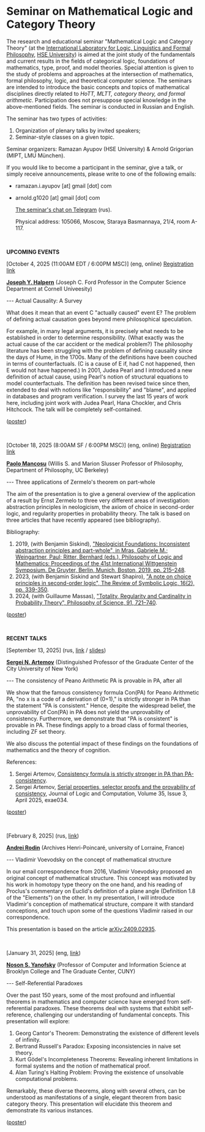 # Seminar on Mathematical Logic and Category Theory
  
The research and educational seminar "Mathematical Logic and Category Theory" (at the [International Laboratory for Logic, Linguistics and Formal Philosophy](https://llfp.hse.ru/en/), [HSE University](https://www.hse.ru/en/)) is aimed at the joint study of the fundamentals and current results in the fields of categorical logiс, foundations of mathematics, type, proof, and model theories. Special attention is given to the study of problems and approaches at the intersection of mathematics, formal philosophy, logic, and theoretical computer science. The seminars are intended to introduce the basic concepts and topics of mathematical disciplines directly related to _HoTT, MLTT, category theory, and formal arithmetic_. Participation does not presuppose special knowledge in the above-mentioned fields. The seminar is conducted in Russian and English.

The seminar has two types of activities:
1. Organization of plenary talks by invited speakers;
2. Seminar-style classes on a given topic.

 Seminar organizers: Ramazan Ayupov (HSE University) & Arnold Grigorian (MIPT, LMU München). 

 If you would like to become a participant in the seminar, give a talk, or simply receive announcements, please write to one of the following emails:
 - ramazan.i.ayupov [at] gmail [dot] com
 - arnold.g1020 [at] gmail [dot] com

   [The seminar's chat on Telegram](https://t.me/+nxHPt0oVrXwyMGRi) (rus).

   Physical address: 105066, Moscow, Staraya Basmannaya, 21/4, room A-117.

   <br>

**UPCOMING EVENTS**

[October 4, 2025 (11:00AM EDT / 6:00PM МSC)] (eng, online) [Registration link](https://llfp.hse.ru/en/announcements/1087904123.html)

[**Joseph Y. Halpern**](https://www.cs.cornell.edu/home/halpern/) (Joseph C. Ford Professor in the Computer Science Department at Cornell Univeesity)

--- Actual Causality: A Survey

What does it mean that an event C "actually caused" event E? The problem of defining actual causation goes beyond mere philosophical speculation. 

For example, in many legal arguments, it is precisely what needs to be established in order to determine responsibility.   (What exactly was the actual cause of the car accident or the medical problem?) The philosophy literature has been struggling with the problem of defining causality since the days of Hume, in the 1700s. Many of the definitions have been couched in terms of counterfactuals. (C is a cause of E if, had C not happened, then E would not have happened.) In 2001, Judea Pearl and I introduced a new definition of actual cause, using Pearl's notion of structural equations to model counterfactuals.  The definition has been revised twice since then, extended to deal with notions like "responsibility" and "blame", and applied in databases and program verification.  I survey the last 15 years of work here, including joint work with Judea Pearl, Hana Chockler, and Chris Hitchcock.  The talk will be completely self-contained.

([poster](Halpern.png))

   <br>



[October 18, 2025 (8:00AM SF / 6:00PM МSC)] (eng, online) [Registration link](https://llfp.hse.ru/en/announcements/1087905862.html)

[**Paolo Mancosu**](https://philosophy.berkeley.edu/mancosu/) (Willis S. and Marion Slusser Professor of Philosophy, Department of Philosophy, UC Berkeley)

--- Three applications of Zermelo's theorem on part-whole

The aim of the presentation is to give a general overview of the application of a result by Ernst
Zermelo to three very different areas of investigation: abstraction principles in neologicism, the axiom of
choice in second-order logic, and regularity properties in probability theory. The talk is based on three
articles that have recently appeared (see bibliography).

Bibliography:

1. 2019, (with Benjamin Siskind), ["Neologicist Foundations: Inconsistent abstraction principles and part-whole", in
Mras, Gabriele M.; Weingartner, Paul; Ritter, Bernhard (eds.), Philosophy of Logic and Mathematics: Proceedings
of the 41st International Wittgenstein Symposium. De Gruyter, Berlin, Munich, Boston, 2019, pp. 215–248](https://www.degruyterbrill.com/document/doi/10.1515/9783110657883-014/html?srsltid=AfmBOorJpjKn8QBJxlwj4txWtQE2Q0doE7Wmdtl_ZyhNcTvUmIx6_a-Q).
2. 2023, (with Benjamin Siskind and Stewart Shapiro), ["A note on choice principles in second-order logic", The Review
of Symbolic Logic, 16(2), pp. 339-350](https://www.cambridge.org/core/journals/review-of-symbolic-logic/article/note-on-choice-principles-in-secondorder-logic/1BE5AB5877E680848B7A1AE4A58DBAA4).
3. 2024, (with Guillaume Massas), ["Totality, Regularity and Cardinality in Probability Theory", Philosophy of
Science, 91, 721–740](https://www.cambridge.org/core/journals/philosophy-of-science/article/totality-regularity-and-cardinality-in-probability-theory/1FABB0AD8522D2634335CC584D58BF56).

([poster](Mancosu.png))

   <br>

  **RECENT TALKS**
   
  [September 13, 2025] (rus, [link](https://www.youtube.com/watch?v=VI1TzoN_DVs) / [slides](https://drive.google.com/file/d/1zwGujcqYpOlhljM0_OpUbsim5Co4SiCw/view?usp=sharing))
  
  [**Sergei N. Artemov**](https://sartemov.ws.gc.cuny.edu/) (Distinguished Professor of the Graduate Center of the City University of New York)
  
  --- The consistency of Peano Arithmetic PA is provable in PA, after all
     
  We show that the famous consistency formula Con(PA) for Peano Arithmetic PA,  "no x is a code of a derivation of (0=1)," is strictly stronger in PA than the statement "PA is consistent." Hence, despite the widespread belief, the unprovability of Con(PA) in PA does not yield the unprovability of consistency. Furthermore, we demonstrate that "PA is consistent" is provable in PA. These findings apply to a broad class of formal theories, including ZF set theory.

We also discuss the potential impact of these findings on the foundations of mathematics and the theory of cognition.

References:
1. Sergei Artemov, [Consistency formula is strictly stronger in PA than PA-consistency](https://doi.org/10.48550/arXiv.2508.20346).
2. Sergei Artemov, [Serial properties, selector proofs and the provability of consistency](https://doi.org/10.1093/logcom/exae034), Journal of Logic and Computation, Volume 35, Issue 3, April 2025, exae034.

([poster](https://github.com/thepunkfloydius/MLCT.github.io/blob/main/Artemov.png))

<br>

[February 8, 2025] (rus, [link](https://www.youtube.com/watch?v=3hWWRcXjXf0))

[**Andrei Rodin**](https://philomatica.org/) (Archives Henri-Poincaré, university of Lorraine, France)

--- Vladimir Voevodsky on the concept of mathematical structure

In our email correspondence from 2016, Vladimir Voevodsky proposed an original concept of mathematical structure. This concept was motivated by his work in homotopy type theory on the one hand, and his reading of Proclus's commentary on Euclid's definition of a plane angle (Definition 1.8 of the "Elements") on the other. In my presentation, I will introduce Vladimir's conception of mathematical structure, compare it with standard conceptions, and touch upon some of the questions Vladimir raised in our correspondence.

This presentation is based on the article [arXiv:2409.02935](https://arxiv.org/abs/2409.02935).

<br>

[January 31, 2025] (eng, [link](https://drive.google.com/file/d/1GcujLa68L2rGrne7nBmVqiKwc_sM1jd5/view?usp=drive_link](https://drive.google.com/file/d/1XsuwlvzPAewGceMy_vdcvIhCckp5A9K0/view?usp=drive_link)))

[**Noson S. Yanofsky**](http://www.sci.brooklyn.cuny.edu/~noson/) (Professor of Computer and Information Science at Brooklyn College and The Graduate Center, CUNY)

--- Self-Referential Paradoxes

Over the past 150 years, some of the most profound and influential theorems in mathematics and computer science have emerged from self-referential paradoxes. These theorems deal with systems that exhibit self-reference, challenging our understanding of fundamental concepts. This presentation will explore:
1. Georg Cantor's Theorem: Demonstrating the existence of different levels of infinity.
2. Bertrand Russell's Paradox: Exposing inconsistencies in naive set theory.
3. Kurt Gödel's Incompleteness Theorems: Revealing inherent limitations in formal systems and the notion of mathematical proof.
4. Alan Turing's Halting Problem: Proving the existence of unsolvable computational problems.
   
Remarkably, these diverse theorems, along with several others, can be understood as manifestations of a single, elegant theorem from basic category theory. This presentation will elucidate this theorem and demonstrate its various instances.

([poster](https://github.com/thepunkfloydius/MLCT.github.io/blob/main/Yanofsky.png))


